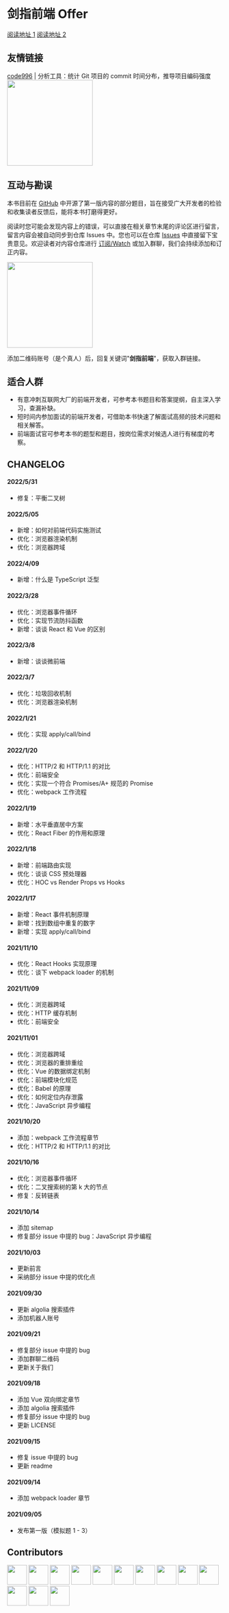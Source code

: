 # 剑指前端 Offer

[阅读地址 1](https://febook.hzfe.org/awesome-interview/) [阅读地址 2](https://hzfe.github.io/awesome-interview/)

## 友情链接

[code996](https://github.com/hellodigua/code996) | 分析工具：统计 Git 项目的 commit 时间分布，推导项目编码强度
<img src="https://github.com/hellodigua/code996/raw/master/public/preview/1.png" height="200" />

## 互动与勘误

本书目前在 [GitHub](https://github.com/hzfe/awesome-interview) 中开源了第一版内容的部分题目，旨在接受广大开发者的检验和收集读者反馈后，能将本书打磨得更好。

阅读时您可能会发现内容上的错误，可以直接在相关章节末尾的评论区进行留言，留言内容会被自动同步到仓库 Issues 中。您也可以在仓库 [Issues](https://github.com/HZFE/awesome-interview/issues) 中直接留下宝贵意见。欢迎读者对内容仓库进行 [订阅/Watch](https://github.com/hzfe/awesome-interview) 或加入群聊，我们会持续添加和订正内容。

<img src="https://user-images.githubusercontent.com/17002181/149885532-6b460199-9a65-4894-aac7-30f22cdbdca1.png" height="200" />

添加二维码账号（是个真人）后，回复关键词"<strong>剑指前端</strong>"，获取入群链接。

## 适合人群

- 有意冲刺互联网大厂的前端开发者，可参考本书题目和答案提纲，自主深入学习，查漏补缺。
- 短时间内参加面试的前端开发者，可借助本书快速了解面试高频的技术问题和相关解答。
- 前端面试官可参考本书的题型和题目，按岗位需求对候选人进行有梯度的考察。

## CHANGELOG

#### 2022/5/31

- 修复：平衡二叉树

#### 2022/5/05

- 新增：如何对前端代码实施测试
- 优化：浏览器渲染机制
- 优化：浏览器跨域

#### 2022/4/09

- 新增：什么是 TypeScript 泛型

#### 2022/3/28

- 优化：浏览器事件循环
- 优化：实现节流防抖函数
- 新增：谈谈 React 和 Vue 的区别

#### 2022/3/8

- 新增：谈谈微前端

#### 2022/3/7

- 优化：垃圾回收机制
- 优化：浏览器渲染机制

#### 2022/1/21

- 优化：实现 apply/call/bind

#### 2022/1/20

- 优化：HTTP/2 和 HTTP/1.1 的对比
- 优化：前端安全
- 优化：实现一个符合 Promises/A+ 规范的 Promise
- 优化：webpack 工作流程

#### 2022/1/19

- 新增：水平垂直居中方案
- 优化：React Fiber 的作用和原理

#### 2022/1/18

- 新增：前端路由实现
- 优化：谈谈 CSS 预处理器
- 优化：HOC vs Render Props vs Hooks

#### 2022/1/17

- 新增：React 事件机制原理
- 新增：找到数组中重复的数字
- 新增：实现 apply/call/bind

#### 2021/11/10

- 优化：React Hooks 实现原理
- 优化：谈下 webpack loader 的机制

#### 2021/11/09

- 优化：浏览器跨域
- 优化：HTTP 缓存机制
- 优化：前端安全

#### 2021/11/01

- 优化：浏览器跨域
- 优化：浏览器的重排重绘
- 优化：Vue 的数据绑定机制
- 优化：前端模块化规范
- 优化：Babel 的原理
- 优化：如何定位内存泄露
- 优化：JavaScript 异步编程

#### 2021/10/20

- 添加：webpack 工作流程章节
- 优化：HTTP/2 和 HTTP/1.1 的对比

#### 2021/10/16

- 优化：浏览器事件循环
- 优化：二叉搜索树的第 k 大的节点
- 修复：反转链表

#### 2021/10/14

- 添加 sitemap
- 修复部分 issue 中提的 bug：JavaScript 异步编程

#### 2021/10/03

- 更新前言
- 采纳部分 issue 中提的优化点

#### 2021/09/30

- 更新 algolia 搜索插件
- 添加机器人账号

#### 2021/09/21

- 修复部分 issue 中提的 bug
- 添加群聊二维码
- 更新关于我们

#### 2021/09/18

- 添加 Vue 双向绑定章节
- 添加 algolia 搜索插件
- 修复部分 issue 中提的 bug
- 更新 LICENSE

#### 2021/09/15

- 修复 issue 中提的 bug
- 更新 readme

#### 2021/09/14

- 添加 webpack loader 章节

#### 2021/09/05

- 发布第一版（模拟题 1 - 3）

## Contributors

<a href="https://github.com/Akiq2016"><img src="https://avatars2.githubusercontent.com/u/17002181?v=4&s=400" width="46" height="46" /></a>
<a href="https://github.com/gongpeione"><img src="https://avatars3.githubusercontent.com/u/3984824?v=4&s=400" width="46" height="46" /></a>
<a href="https://github.com/yola-0316"><img src="https://avatars.githubusercontent.com/u/4338052?v=4&s=400" width="46" height="46" /></a>
<a href="https://github.com/xiaokk06"><img src="https://avatars2.githubusercontent.com/u/12165373?v=4&s=400" width="46" height="46" /></a>
<a href="https://github.com/NightCatSama"><img src="https://avatars0.githubusercontent.com/u/13888962?v=4&s=400" width="46" height="46" /></a>
<a href="https://github.com/xyxiao001"><img src="https://avatars3.githubusercontent.com/u/15681693?v=4&s=400" width="46" height="46" /></a>
<a href="https://github.com/LLawlight"><img src="https://avatars0.githubusercontent.com/u/17525377?v=4&s=400" width="46" height="46" /></a>
<a href="https://github.com/uztg"><img src="https://avatars1.githubusercontent.com/u/17242380?v=4&s=400" width="46" height="46" /></a>
<a href="https://github.com/Daryl-L"><img src="https://avatars0.githubusercontent.com/u/5457564?v=4&s=400" width="46" height="46" /></a>
<a href="https://github.com/Yiiu"><img src="https://avatars3.githubusercontent.com/u/7876498?v=4&s=400" width="46" height="46" /></a>
<a href="https://github.com/hellodigua"><img src="https://avatars1.githubusercontent.com/u/9943164?v=4&s=400" width="46" height="46" /></a>
<a href="https://github.com/icemirror"><img src="https://avatars2.githubusercontent.com/u/14882452?v=4&s=400" width="46" height="46" /></a>
<a href="https://github.com/yinmazuo"><img src="https://avatars1.githubusercontent.com/u/9531951?v=4&s=400" width="46" height="46" /></a>
